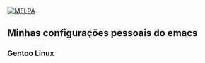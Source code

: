 [![MELPA](https://melpa.org/packages/ess-badge.svg)](https://melpa.org/#/ess)


## Minhas configurações pessoais do emacs

### Gentoo Linux